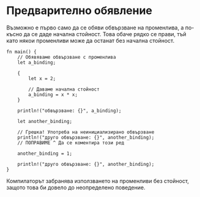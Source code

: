 # Предварително обявление

Възможно е  първо само да се обяви обвързване на променлива, а по-късно да се
даде начална стойност. Това обаче рядко се прави, тъй като някои променливи
може да останат без начална стойност.

```rust,editable,ignore,mdbook-runnable
fn main() {
    // Обявяваме обвързване с променлива
    let a_binding;

    {
        let x = 2;

        // Даваме начална стойност
        a_binding = x * x;
    }

    println!("обвързване: {}", a_binding);

    let another_binding;

    // Грешка! Употреба на неинициализирано обвързване
    println!("друго обвързване: {}", another_binding);
    // ПОПРАВИМЕ ^ Да се коментира този ред

    another_binding = 1;

    println!("друго обвързване: {}", another_binding);
}
```

Компилаторът забранява използването на променливи без стойност, защото това
би довело до неопределено поведение.


